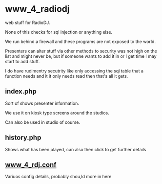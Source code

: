 # www_4_radiodj
web stuff for RadioDJ.

None of this checks for sql injection or anything else.

We run behind a firewall and these programs are not exposed to the world.

Presenters can alter stuff via other methods to security was not high on the list and might never be, but if someone wants to add it in or I get time I may start to add stuff.

I do have rudimentry secutrity like only accessing the sql table that a function needs and it it only needs read then that's all it gets.

## index.php
Sort of shows presenter information.

We use it on kiosk type screens around the studios.

Can also be used in studio of course.
## history.php
Shows what has been played, can also then click to get further details
## www_4_rdj.conf
Variuos config details, probably shou,ld more in here
